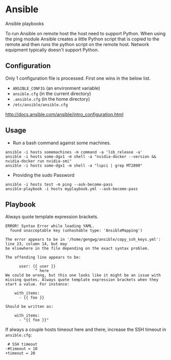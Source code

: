 # Ansible

Ansible playbooks

To run Ansible on remote host the host need to support Python.
When using the ping module Ansible creates a little Python script that
is copied to the remote and then runs the python script on the remote
host. Network equipment typically doesn't support Python.

## Configuration

Only 1 configuration file is processed. First one wins in the below list. 


* `ANSIBLE_CONFIG` (an environment variable)
* `ansible.cfg` (in the current directory)
* `.ansible.cfg` (in the home directory)
* `/etc/ansible/ansible.cfg`

http://docs.ansible.com/ansible/intro_configuration.html

## Usage

* Run a bash command against some machines.

```
ansible -i hosts somemachines -m command -a 'lsb_release -a'
ansible -i hosts some-dgx1 -m shell -a "nvidia-docker --version && nvidia-docker run nvidia-smi"
ansible -i hosts some-dgx1 -m shell -a "lspci | grep MT2890"
```

* Providing the sudo Password

```
ansible -i hosts test -m ping --ask-become-pass
ansible-playbook -i hosts myplaybook.yml --ask-become-pass
```
## Playbook

Always quote template expression brackets.

```
ERROR! Syntax Error while loading YAML.
  found unacceptable key (unhashable type: 'AnsibleMapping')

The error appears to be in '/home/gengwg/ansible/copy_ssh_keys.yml': line 23, column 14, but may
be elsewhere in the file depending on the exact syntax problem.

The offending line appears to be:

      user: {{ user }}
             ^ here
We could be wrong, but this one looks like it might be an issue with
missing quotes. Always quote template expression brackets when they
start a value. For instance:

    with_items:
      - {{ foo }}

Should be written as:

    with_items:
      - "{{ foo }}"
```

If always a couple hosts timeout here and there, increase the SSH timeout in `ansible.cfg`:

```
 # SSH timeout
-#timeout = 10
+timeout = 20
```
